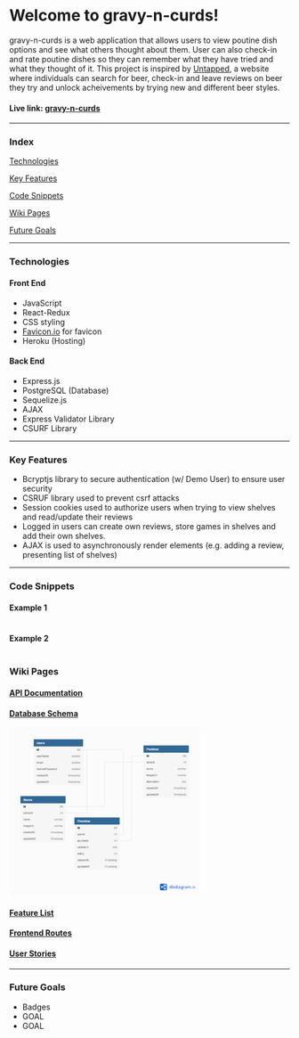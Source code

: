 # Welcome to gravy-n-curds!

gravy-n-curds is a web application that allows users to view poutine dish options and see what others thought about them. User can also check-in and rate poutine dishes so they can remember what they have tried and what they thought of it. This project is inspired by [Untapped](https://untappd.com/), a website where individuals can search for beer, check-in and leave reviews on beer they try and unlock acheivements by trying new and different beer styles.
#### Live link: [gravy-n-curds](https://gravy-n-curds-dev.herokuapp.com/)
***

### Index
[Technologies](#technologies)

[Key Features](#key-features)

[Code Snippets](#code-snippets)

[Wiki Pages](#wiki-pages)

[Future Goals](#future-goals)

***

### Technologies
#### Front End
- JavaScript
- React-Redux
- CSS styling
- [Favicon.io](https://favicon.io/) for favicon
- Heroku (Hosting)

#### Back End
- Express.js
- PostgreSQL (Database)
- Sequelize.js
- AJAX
- Express Validator Library
- CSURF Library

***

### Key Features
- Bcryptjs library to secure authentication (w/ Demo User) to ensure user security
- CSRUF library used to prevent csrf attacks
- Session cookies used to authorize users when trying to view shelves and read/update their reviews
- Logged in users can create own reviews, store games in shelves and add their own shelves.
- AJAX is used to asynchronously render elements (e.g. adding a review, presenting list of shelves)

***

### Code Snippets
#### Example 1


````javascript
````

#### Example 2


````javascript 
````
### Wiki Pages
#### [API Documentation](https://github.com/verykenny/gravy-n-curds/wiki/API-Route-Documentation)
#### [Database Schema](https://github.com/verykenny/gravy-n-curds/wiki/Database-Schema)
<img src="https://github.com/verykenny/gravy-n-curds/blob/main/planning/database-schema.png?raw=true" alt="database-schema.png" height="300">

#### [Feature List](https://github.com/verykenny/gravy-n-curds/wiki/Feature-List)
#### [Frontend Routes](https://github.com/verykenny/gravy-n-curds/wiki/Front-End-Routes)
#### [User Stories](https://github.com/verykenny/gravy-n-curds/wiki/User-Stories)

***

### Future Goals
- Badges
- GOAL
- GOAL
